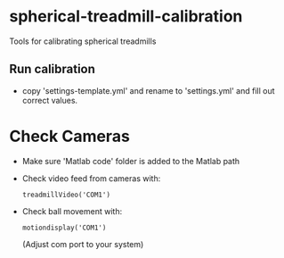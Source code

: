 # spherical-treadmill-calibration
 Tools for calibrating spherical treadmills
## Run calibration
* copy 'settings-template.yml' and rename to 'settings.yml' and fill out correct values.
# Check Cameras
* Make sure 'Matlab code' folder is added to the Matlab path
* Check video feed from cameras with:
    ```
    treadmillVideo('COM1') 
    ```
    
* Check ball movement with:
    ```
    motiondisplay('COM1') 
    ```
    (Adjust com port to your system)